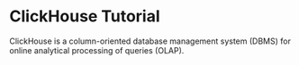 # ClickHouse Tutorial
ClickHouse is a column-oriented database management system (DBMS) for online analytical processing of queries (OLAP).
